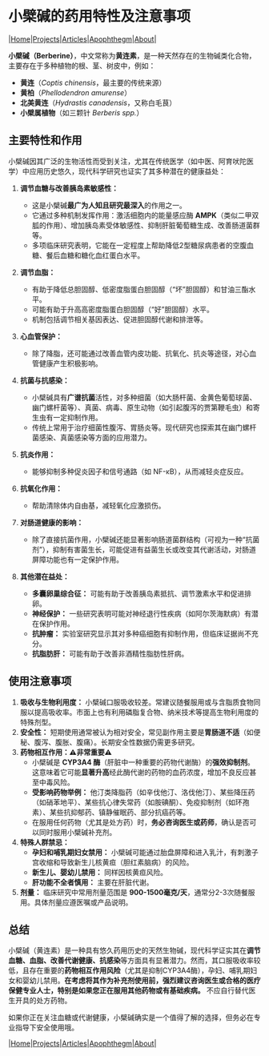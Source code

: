 # 小檗碱的药用特性及注意事项

|[Home](/README.md)|[Projects](/projects.md)|[Articles](/articles.md)|[Apophthegm](/apophthegm.md)|[About](/about.md)|

**小檗碱（Berberine）**，中文常称为**黄连素**，是一种天然存在的生物碱类化合物，主要存在于多种植物的根、茎、树皮中，例如：

*   **黄连**（*Coptis chinensis*，最主要的传统来源）
*   **黄柏**（*Phellodendron amurense*）
*   **北美黄连**（*Hydrastis canadensis*，又称白毛茛）
*   **小檗属植物**（如三颗针 *Berberis spp.*）

## 主要特性和作用

小檗碱因其广泛的生物活性而受到关注，尤其在传统医学（如中医、阿育吠陀医学）中应用历史悠久，现代科学研究也证实了其多种潜在的健康益处：

1.  **调节血糖与改善胰岛素敏感性：**
    *   这是小檗碱**最广为人知且研究最深入**的作用之一。
    *   它通过多种机制发挥作用：激活细胞内的能量感应酶 **AMPK**（类似二甲双胍的作用）、增加胰岛素受体敏感性、抑制肝脏葡萄糖生成、改善肠道菌群等。
    *   多项临床研究表明，它能在一定程度上帮助降低2型糖尿病患者的空腹血糖、餐后血糖和糖化血红蛋白水平。

2.  **调节血脂：**
    *   有助于降低总胆固醇、低密度脂蛋白胆固醇（“坏”胆固醇）和甘油三酯水平。
    *   可能有助于升高高密度脂蛋白胆固醇（“好”胆固醇）水平。
    *   机制包括调节相关基因表达、促进胆固醇代谢和排泄等。

3.  **心血管保护：**
    *   除了降脂，还可能通过改善血管内皮功能、抗氧化、抗炎等途径，对心血管健康产生积极影响。

4.  **抗菌与抗感染：**
    *   小檗碱具有**广谱抗菌**活性，对多种细菌（如大肠杆菌、金黄色葡萄球菌、幽门螺杆菌等）、真菌、病毒、原生动物（如引起腹泻的贾第鞭毛虫）和寄生虫有一定抑制作用。
    *   传统上常用于治疗细菌性腹泻、胃肠炎等。现代研究也探索其在幽门螺杆菌感染、真菌感染等方面的应用潜力。

5.  **抗炎作用：**
    *   能够抑制多种促炎因子和信号通路（如 NF-κB），从而减轻炎症反应。

6.  **抗氧化作用：**
    *   帮助清除体内自由基，减轻氧化应激损伤。

7.  **对肠道健康的影响：**
    *   除了直接抗菌作用，小檗碱还能显著影响肠道菌群结构（可视为一种“抗菌剂”），抑制有害菌生长，可能促进有益菌生长或改变其代谢活动，对肠道屏障功能也有一定保护作用。

8.  **其他潜在益处：**
    *   **多囊卵巢综合征：** 可能有助于改善胰岛素抵抗、调节激素水平和促进排卵。
    *   **神经保护：** 一些研究表明可能对神经退行性疾病（如阿尔茨海默病）有潜在保护作用。
    *   **抗肿瘤：** 实验室研究显示其对多种癌细胞有抑制作用，但临床证据尚不充分。
    *   **抗脂肪肝：** 可能有助于改善非酒精性脂肪性肝病。

## 使用注意事项

1.  **吸收与生物利用度：** 小檗碱口服吸收较差。常建议随餐服用或与含脂质食物同服以提高吸收率。市面上也有利用磷脂复合物、纳米技术等提高生物利用度的特殊剂型。
2.  **安全性：** 短期使用通常被认为相对安全，常见副作用主要是**胃肠道不适**（如便秘、腹泻、腹胀、腹痛）。长期安全性数据仍需更多研究。
3.  **药物相互作用：⚠️非常重要⚠️**
    *   小檗碱是 **CYP3A4 酶**（肝脏中一种重要的药物代谢酶）的**强效抑制剂**。这意味着它可能**显著升高**经此酶代谢的药物的血药浓度，增加不良反应甚至中毒风险。
    *   **受影响药物举例：** 他汀类降脂药（如辛伐他汀、洛伐他汀）、某些降压药（如硝苯地平）、某些抗心律失常药（如胺碘酮）、免疫抑制剂（如环孢素）、某些抗抑郁药、镇静催眠药、部分抗癌药等。
    *   在服用任何药物（尤其是处方药）时，**务必咨询医生或药师**，确认是否可以同时服用小檗碱补充剂。
4.  **特殊人群禁忌：**
    *   **孕妇和哺乳期妇女禁用：** 小檗碱可能通过胎盘屏障和进入乳汁，有刺激子宫收缩和导致新生儿核黄疸（胆红素脑病）的风险。
    *   **新生儿、婴幼儿禁用：** 同样因核黄疸风险。
    *   **肝功能不全者慎用：** 主要在肝脏代谢。
5.  **剂量：** 临床研究中常用剂量范围是 **900-1500毫克/天**，通常分2-3次随餐服用。具体剂量应遵医嘱或产品说明。

## 总结

小檗碱（黄连素）是一种具有悠久药用历史的天然生物碱，现代科学证实其在**调节血糖、血脂、改善代谢健康、抗感染**等方面具有显著潜力。然而，其口服吸收率较低，且存在重要的**药物相互作用风险**（尤其是抑制CYP3A4酶），孕妇、哺乳期妇女和婴幼儿禁用。**在考虑将其作为补充剂使用前，强烈建议咨询医生或合格的医疗保健专业人士，特别是如果您正在服用其他药物或有基础疾病。** 不应自行替代医生开具的处方药物。

如果你正在关注血糖或代谢健康，小檗碱确实是一个值得了解的选择，但务必在专业指导下安全使用哦。

|[Home](/README.md)|[Projects](/projects.md)|[Articles](/articles.md)|[Apophthegm](/apophthegm.md)|[About](/about.md)|